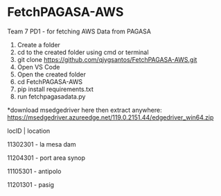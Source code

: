 # FetchPAGASA-AWS
Team 7 PD1 - for fetching AWS Data from PAGASA

1. Create a folder
2. cd to the created folder using cmd or terminal
3. git clone https://github.com/qjygsantos/FetchPAGASA-AWS.git
4. Open VS Code
5. Open the created folder
6. cd FetchPAGASA-AWS
7. pip install requirements.txt
8. run fetchpagasadata.py

*download msedgedriver here then extract anywhere: 
https://msedgedriver.azureedge.net/119.0.2151.44/edgedriver_win64.zip

locID    |  location

11302301 - la mesa dam

11204301 - port area synop

11105301 - antipolo

11201301 - pasig
